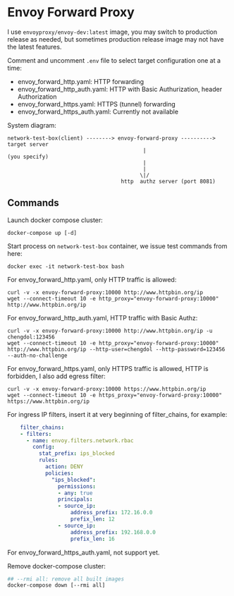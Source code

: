 # Envoy Forward Proxy
I use `envoyproxy/envoy-dev:latest` image, you may switch to production release as needed, but sometimes production release image may not have the latest features.

Comment and uncomment `.env` file to select target configuration one at a time:
- envoy_forward_http.yaml: HTTP forwarding
- envoy_forward_http_auth.yaml: HTTP with Basic Authurization, header Authorization
- envoy_forward_https.yaml: HTTPS (tunnel) forwarding
- envoy_forward_https_auth.yaml: Currently not available


System diagram:
```
network-test-box(client) --------> envoy-forward-proxy ----------> target server
                                           |                         (you specify)
                                           |
                                           |
                                          \|/
                                    http  authz server (port 8081)
```

## Commands
Launch docker compose cluster:
```
docker-compose up [-d]
```

Start process on `network-test-box` container, we issue test commands from here:
```
docker exec -it network-test-box bash
```

For envoy_forward_http.yaml, only HTTP traffic is allowed:
```
curl -v -x envoy-forward-proxy:10000 http://www.httpbin.org/ip
wget --connect-timeout 10 -e http_proxy="envoy-forward-proxy:10000" http://www.httpbin.org/ip
```

For envoy_forward_http_auth.yaml, HTTP traffic with Basic Authz:
```
curl -v -x envoy-forward-proxy:10000 http://www.httpbin.org/ip -u chengdol:123456
wget --connect-timeout 10 -e http_proxy="envoy-forward-proxy:10000" http://www.httpbin.org/ip --http-user=chengdol --http-password=123456 --auth-no-challenge
```

For envoy_forward_https.yaml, only HTTPS traffic is allowed, HTTP is forbidden, I also add egress filter:
```
curl -v -x envoy-forward-proxy:10000 https://www.httpbin.org/ip
wget --connect-timeout 10 -e https_proxy="envoy-forward-proxy:10000" https://www.httpbin.org/ip
```

For ingress IP filters, insert it at very beginning of filter_chains, for example:
```yaml
    filter_chains:
    - filters:
      - name: envoy.filters.network.rbac
        config:
          stat_prefix: ips_blocked
          rules:
            action: DENY
            policies:
              "ips_blocked":
                permissions:
                - any: true
                principals:
                - source_ip:
                    address_prefix: 172.16.0.0
                    prefix_len: 12
                - source_ip:
                    address_prefix: 192.168.0.0
                    prefix_len: 16
```



For envoy_forward_https_auth.yaml, not support yet.


Remove docker-compose cluster:
```bash
## --rmi all: remove all built images
docker-compose down [--rmi all]
```
